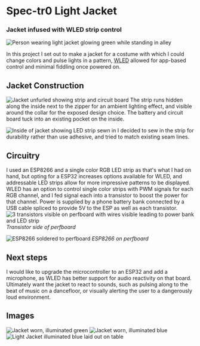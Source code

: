 # Spec-tr0 Light Jacket
### Jacket infused with WLED strip control

![Person wearing light jacket glowing green while standing in alley](Images/outside.jpg)

In this project I set out to make a jacket for a costume with which I could change colors and pulse lights in a pattern,
[WLED](https://github.com/WLED/WLED) allowed for app-based control and minimal fiddling once powered on.

## Jacket Construction
![Jacket unfurled showing strip and circuit board](Images/open.jpg)
The strip runs hidden along the inside next to the zipper for an ambient lighting effect, and visible around the collar for the exposed design choice.
The battery and circuit board tuck into an existing pocket on the inside.

![Inside of jacket showing LED strip sewn in](Images/sewing.jpg)
I decided to sew in the strip for durability rather than use adhesive, and tried to match existing seam lines.

## Circuitry
I used an ESP8266 and a single color RGB LED strip as that's what I had on hand, but opting for a ESP32 increases options available for WLED, and addressable LED strips allow for more impressive patterns to be displayed.
WLED has an option to control single color strips with PWM signals for each RGB channel, and I fed signal each into a transistor to boost the power for that channel.
Power is supplied by a phone battery bank connected by a USB cable spliced to provide 5V to the ESP as well as each transistor. 
![3 transistors visible on perfboard with wires visible leading to power bank and LED strip](Images/transistorSide.jpg)
*Transistor side of perfboard*

![ESP8266 soldered to perfboard](Images/boardSide.jpg)
*ESP8266 on perfboard*

## Next steps
I would like to upgrade the microcontroller to an ESP32 and add a microphone, as WLED has better support for audio reactivity on that board.
Ultimately want the jacket to react to sounds, such as pulsing along to the beat of music on a dancefloor, or visually alerting the user to a dangerously loud environment.

## Images
![Jacket worn, illuminated green](Images/green.jpg)
![Jacket worn, illuminated blue](Images/blue.jpg)
![Light Jacket illuminated blue laid out on table](Images/closedCrop.jpg)
